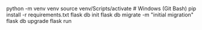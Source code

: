 python -m venv venv
source venv/Scripts/activate  # Windows (Git Bash)
pip install -r requirements.txt
flask db init
flask db migrate -m "initial migration"
flask db upgrade
flask run
